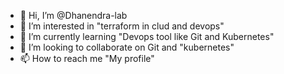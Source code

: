 - 👋 Hi, I’m @Dhanendra-lab
- 👀 I’m interested in "terraform in clud and devops" 
- 🌱 I’m currently learning "Devops tool like Git and Kubernetes"
- 💞️ I’m looking to collaborate on Git and "kubernetes"
- 📫 How to reach me "My profile"

<!---
Dhanendra-lab/Dhanendra-lab is a ✨ special ✨ repository because its `README.md` (this file) appears on your GitHub profile.
You can click the Preview link to take a look at your changes.
--->
